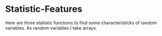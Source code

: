 # Statistic-Features

Here are three statistic functions to find some characteristicks of random variables. As random variables I take arrays.
